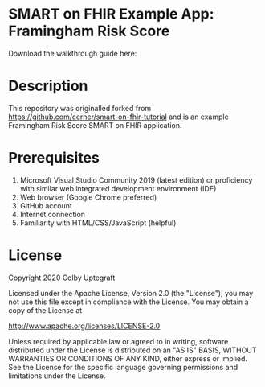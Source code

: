 # SMART on FHIR Example App: Framingham Risk Score
Download the walkthrough guide here: <insert link to walkthrough guide>

# Description
This repository was originalled forked from https://github.com/cerner/smart-on-fhir-tutorial and is an example Framingham Risk Score SMART on FHIR application.

# Prerequisites
1) Microsoft Visual Studio Community 2019 (latest edition) or proficiency with similar web integrated development environment (IDE) 
2) Web browser (Google Chrome preferred)
3) GitHub account
4) Internet connection
5) Familiarity with HTML/CSS/JavaScript (helpful)

# License
Copyright 2020 Colby Uptegraft

Licensed under the Apache License, Version 2.0 (the "License"); you may not use this file except in compliance with the License. You may obtain a copy of the License at

http://www.apache.org/licenses/LICENSE-2.0

Unless required by applicable law or agreed to in writing, software distributed under the License is distributed on an "AS IS" BASIS, WITHOUT WARRANTIES OR CONDITIONS OF ANY KIND, either express or implied. See the License for the specific language governing permissions and limitations under the License.
